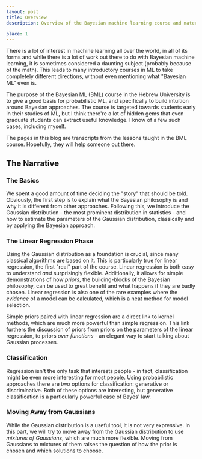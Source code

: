 ```yaml
---
layout: post
title: Overview
description: Overview of the Bayesian machine learning course and material introduced in each part.

place: 1
---
```


There is a lot of interest in machine learning all over the world, in all of its forms and while there is a lot of work out there to do with  Bayesian machine learning,  it is sometimes considered a daunting subject (probably because of the math). This leads to many introductory courses in ML to take completely different directions, without even mentioning what "Bayesian ML" even is.


The purpose of the Bayesian ML (BML) course in the Hebrew University is to give a good basis for probabilistic ML, and specifically to build intuition around Bayesian approaches. The course is targeted towards students early in their studies of ML, but I think there're a lot of hidden gems that even graduate students can extract useful knowledge. I know of a few such cases, including myself. 

The pages in this blog are transcripts from the lessons taught in the BML course. Hopefully, they will help someone out there.

## The Narrative 

### The Basics

We spent a good amount of time deciding the "story" that should be told. Obviously, the first step is to explain what the Bayesian philosophy is and why it is different from other approaches. Following this, we introduce the Gaussian distribution - the most prominent distribution in statistics - and how to estimate the parameters of the Gaussian distribution, classically and by applying the Bayesian approach.

### The Linear Regression Phase

Using the Gaussian distribution as a foundation is crucial, since many classical algorithms are based on it. This is particularly true for linear regression, the first "real" part of the course. Linear regression is both easy to understand _and_ surprisingly flexible. Additionally, it allows for simple demonstrations of how _priors_, the building-blocks of the Bayesian philosophy, can be used to great benefit and what happens if they are badly chosen. Linear regression is also one of the rare examples where the _evidence_ of a model can be calculated, which is a neat method for model selection.

Simple priors paired with linear regression are a direct link to kernel methods, which are much more powerful than simple regression. This link furthers the discussion of priors from priors on the parameters of the linear regression, to priors _over functions_ - an elegant way to start talking about Gaussian processes.

### Classification

Regression isn't the only task that interests people - in fact, classification might be even more interesting for most people. Using probabilistic approaches there are two options for classification: generative or discriminative. Both of these options are interesting, but generative classification is a particularly powerful case of Bayes' law.

### Moving Away from Gaussians

While the Gaussian distribution is a useful tool, it is not very expressive. In this part, we will try to move away from the Gaussian distribution to use _mixtures of Gaussians_, which are much more flexible. Moving from Gaussians to mixtures of them raises the question of how the prior is chosen and which solutions to choose.
